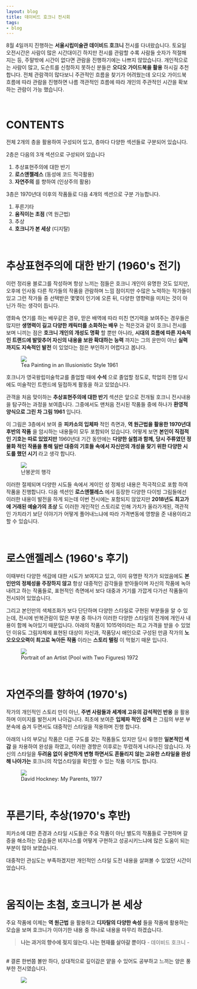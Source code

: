 ```yaml
---
layout: blog
title: 데이비드 호크니 전시회
tags: 
- blog
---
```


8월 4일까지 진행하는 **서울시립미술관 데이비드 호크니** 전시를 다녀왔습니다. 토요일 오전시간은 사람이 많은 시간대이긴 하지만 전시를 관람할 수록 사람들 숫자가 적절해 지는 등, 주말밖에 시간이 없다면 관람을 진행하기에는 나쁘지 않았습니다.  개인적으로는 사람이 많고, 도슨트를 신청하지 못하신 분들은 **오디오 가이드북을 활용** 하시길 추천 합니다. 전체 관람객이 많다보니 주관적인 흐름을 찾기가 어려웠는데 오디오 가이드북 흐름에 따라 관람을 진행하면 나름 객관적인 흐름에 따라 개인의 주관적인 시간을 확보하는 관람이 가능 했습니다. 

<br/>

# **CONTENTS**

전체 2개의 층을 활용하여 구성되어 있고, 층마다 다양한 섹션들로 구분되어 있습니다.

2층은 다음의 3개 섹션으로 구성되어 있습니다

1. 추상표현주의에 대한 반기
2. **로스앤젤레스** (동성애 코드 적극활용)
3. **자연주의** 를 향하여 (인상주의 활용)

3층은 1970년대 이후의 작품들로 다음 4개의 섹션으로 구분 가능합니다.

1. 푸른기타
2. **움직이는 초점** (역 원근법)
3. 추상
4. **호크니가 본 세상** (디지탈)

<br/>

# 추상표현주의에 대한 반기 (1960's 전기)

이런 정리용 블로그를 작성하며 항상 느끼는 점들은 호크니 개인이 유명한 것도 있지만, 오후에 인사동 다른 작가들의 작품을 관람하며 느낌 점이지만 수많은 노력하는 작가들이 있고 그런 작가들 중 선택받은 몇몇이 인기에 오른 뒤, 다양한 영향력을 미치는 것이 아닌가 하는 생각이 듭니다.

영화속 연기를 하는 배우같은 경우, 맏은 배역에 따라 미친 연기력을 보여주는 경우들은 많지만 **생명력이 길고 다양한 캐릭터를 소화하는 배우** 는 적은것과 같이 호크니 전시를 보며 니끼는 점은 **호크니 개인의 개성도 명확** 할 뿐만 아니라, **시대의 흐름에 따른 지속적인 트랜드에 발맞추어 자신의 내용을 보완 확대하는 능력** 까지는 그의 운만이 아닌 **실력까지도 지속적인 발전** 이 있었다는 점은 부인하기 어렵다고 봅니다.

<figure class="align-center">
  <img src="{{site.baseurl}}/assets/post/Hockney-tea.jpg">
  <figcaption>Tea Painting in an Illusionistic Style 1961</figcaption>
</figure>

호크니가 영국왕립미술학교를 졸업할 때에 **수석** 으로 졸업할 정도로, 학업의 진행 당시에도 미술적인 트랜드에 밀접하게 활동을 하고 있었습니다.

관객을 처음 맞이하는 **추상표현주의에 대한 반기** 섹션은 앞으로 전개될 호크니 전시내용을 탐구하는 과정을 보여줍니다. 그중에서도 맨처음 전시된 작품들 중에 하나가 **환영적 양식으로 그린 차 그림 1961** 입니다.

이 그림은 3층에서 보여 줄 **피카소의 입체파** 적인 측면과, **역 원근법을 활용한 1970년대 후반의 작품** 을 암시하는 내용들이 모두 포함되어 있습니다. 어떻게 보면 **본인이 직접적인 기호는 따로 있었지만** 1960년대 기간 동안에는 **다양한 실험과 함께, 당시 주류였던 정물화 적인 작품을 통해 일반 대중의 기호들 속에서 자신만의 개성을 찾기 위한 다양한 시도를 했던 시기** 라고 생각 합니다. 

<figure class="align-center">
  <img src="{{site.baseurl}}/assets/post/Hockney-RakeProgress.jpg">
  <figcaption>난봉꾼의 행각</figcaption>
</figure>

이러한 절제되며 다양한 시도들 속에서 게이인 성 정체성 내용은 적극적으로 포함 하여 작품을 진행합니다. 다음 섹션인 **로스앤젤레스** 에서 등장한 다양한 다이빙 그림들에선 이러한 내용이 발전을 하게 되는데 이번 전시에는 포함되지 않았지만 **2018년도 최고가에 거래된 예술가의 초상** 도 이러한 개인적인 스토리로 인해 가치가 올라가게된, 객관적인 가치라기 보단 이야기가 어떻게 풀어내느냐에 따라 가격변동에 영향을 준 내용이라고 할 수 있습니다.

<br/>

# 로스앤젤레스 (1960's 후기)

이때부터 다양한 색감에 대한 시도가 보여지고 있고, 이미 유명한 작가가 되었음에도 **본인만의 정체성을 주장하지 않고** 항상 대중적인 감각들을 받아들이며 자신의 작품에 녹아내려고 하는 작품들로, 표현적인 측면에서 보다 대중과 거기를 가깝게 다가선 작품들이 전시되어 있었습니다. 

그리고 본인만의 색체조화가 보다 단단하며 다양한 스타일로 구현된 부분들을 알 수 있는데, 전시에 반복관람이 많은 부분 중 하나가 이러한 다양한 스타일의 전개에 개인사 내용이 함께 녹아있기 때문입니다. 아래의 작품이 1015억이라는 최고 가격을 받을 수 있었던 이유도 그림자체에 표현된 대상이 자신과, 작품당시 애인으로 구성된 만큼 작가의 **노오오오오력이 최고로 녹아든 작품** 이라는 **스토리 텔링** 이 먹혔기 때문 입니다.

<figure class="align-center">
  <img src="{{site.baseurl}}/assets/post/Hockney-Portrait.jpg">
  <figcaption>Portrait of an Artist (Pool with Two Figures) 1972</figcaption>
</figure>

<br/>

# 자연주의를 향하여 (1970's)

작가의 개인적인 스토리 만이 아닌, **주변 사람들과 세계에 고유의 감석적인 반응** 을 활용하며 이미지를 발전시켜 나아갑니다. 최초에 보여준 **입체파 적인 성격** 은 그림의 부분 부분속에 숨겨 두면서도 대중적인 스타일을 적용하며 진행 합니다. 

아래의 나의 부모님 작품은 다른 구도를 갖는 작품들도 있지만 당시 유행한 **일본적인 색감** 을 차용하여 완성을 하였고, 이러한 경향은 이후로는 뚜렸하게 나타나진 않습니다. 자신의 스타일을 **두려움 없이 유연하게 변형 하면서도 흔들리지 않는 고유한 스타일을 완성해 나아가는** 호크니의 작업스타일을 확인할 수 있는 작품 이기도 합니다.

<figure class="align-center">
  <img src="{{site.baseurl}}/assets/post/Hockney-MyParents.jpg">
  <figcaption>David Hockney: My Parents, 1977</figcaption>
</figure>

<br/>

# 푸른기타, 추상(1970's 후반)

피카소에 대한 존경과 스타일 시도들은 주요 작품이 아닌 별도의 작품들로 구현하며 갈증을 해소하는 모습들은 비지니스를 어떻게 구현하고 성공시키느냐에 많은 도움이 되는 부분이 많아 보였습니다.

대중적인 관심도는 부족하겠지만 개인적인 스타일 도전 내용을 살펴볼 수 있었던 시간이었습니다.

<br/>

# 움직이는 초첨, 호크니가 본 세상

주요 작품에 이제는 **역 원근법** 을 활용하고 **디자탈의 다양한 속성** 들을 작품에 활용하는 모습을 보며 호크니가 이야기한 내용 중 하나로 내용을 마무리 하겠습니다.

> **나는 과거의 향수에 젖지 않는다. 나는 현재를 살아갈 뿐이다** - 데이비드 호크니 -

<br/>
# 결론
한번쯤 볼만 하다, 상대적으로 깊이감은 얕을 수 있어도 공부하고 느끼는 양은 풍부한 전시였습니다.

<figure class="align-center">
  <img src="{{site.baseurl}}/assets/post/Hockney-fin.jpg">
  <figcaption></figcaption>
</figure>